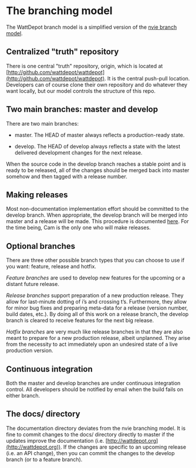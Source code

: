 # The branching model

The WattDepot branch model is a simplified version of the [nvie branch model](http://nvie.com/posts/a-successful-git-branching-model/).

## Centralized "truth" repository

There is one central "truth" repository, origin, which is located at [http://github.com/wattdepot/wattdepot](http://github.com/wattdepot/wattdepot). It is the central push-pull location. Developers can of course clone their own repository and do whatever they want locally, but our model controls the structure of this repo.

## Two main branches: master and develop

There are two main branches:

  * master. The HEAD of master always reflects a production-ready state. 

  * develop. The HEAD of develop always reflects a state with the latest delivered development changes for the next release.

When the source code in the develop branch reaches a stable point and
is ready to be released, all of the changes should be merged back into
master somehow and then tagged with a release number.

## Making releases

Most non-documentation implementation effort should be committed to the develop branch.  When appropriate, the develop branch will be merged into master and a release will be made.  This procedure is documented [here](developerguide/release).  For the time being, Cam is the only one who will make releases. 

## Optional branches

There are three other possible branch types that you can choose to use if you want: feature, release and hotfix. 

*Feature branches* are used to develop new features for the upcoming or
a distant future release.

*Release branches* support preparation of a new production release. They
allow for last-minute dotting of i’s and crossing t’s. Furthermore,
they allow for minor bug fixes and preparing meta-data for a release
(version number, build dates, etc.). By doing all of this work on a
release branch, the develop branch is cleared to receive features for
the next big release. 

*Hotfix branches* are very much like release branches in that they are
also meant to prepare for a new production release, albeit
unplanned. They arise from the necessity to act immediately upon an
undesired state of a live production version.

## Continuous integration

Both the master and develop branches are under continuous integration control.  All developers should be notified by email when the build fails on either branch.

## The docs/ directory

The documentation directory deviates from the nvie branching model.  It is fine to commit changes to the docs/ directory directly to master if the updates improve the documentation (i.e. [http://wattdepot.org](http://wattdepot.org)).  If the changes are specific to an upcoming release (i.e. an API change), then you can commit the changes to the develop branch (or to a feature branch).





